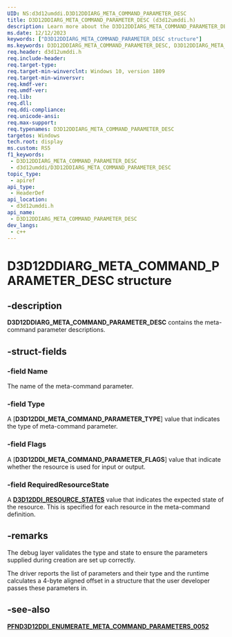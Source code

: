 ```yaml
---
UID: NS:d3d12umddi.D3D12DDIARG_META_COMMAND_PARAMETER_DESC
title: D3D12DDIARG_META_COMMAND_PARAMETER_DESC (d3d12umddi.h)
description: Learn more about the D3D12DDIARG_META_COMMAND_PARAMETER_DESC structure.
ms.date: 12/12/2023
keywords: ["D3D12DDIARG_META_COMMAND_PARAMETER_DESC structure"]
ms.keywords: D3D12DDIARG_META_COMMAND_PARAMETER_DESC, D3D12DDIARG_META_COMMAND_PARAMETER_DESC,
req.header: d3d12umddi.h
req.include-header: 
req.target-type: 
req.target-min-winverclnt: Windows 10, version 1809
req.target-min-winversvr: 
req.kmdf-ver: 
req.umdf-ver: 
req.lib: 
req.dll: 
req.ddi-compliance: 
req.unicode-ansi: 
req.max-support: 
req.typenames: D3D12DDIARG_META_COMMAND_PARAMETER_DESC
targetos: Windows
tech.root: display
ms.custom: RS5
f1_keywords:
 - D3D12DDIARG_META_COMMAND_PARAMETER_DESC
 - d3d12umddi/D3D12DDIARG_META_COMMAND_PARAMETER_DESC
topic_type:
 - apiref
api_type:
 - HeaderDef
api_location:
 - d3d12umddi.h
api_name:
 - D3D12DDIARG_META_COMMAND_PARAMETER_DESC
dev_langs:
 - c++
---
```


# D3D12DDIARG_META_COMMAND_PARAMETER_DESC structure

## -description

**D3D12DDIARG_META_COMMAND_PARAMETER_DESC** contains the meta-command parameter descriptions.

## -struct-fields

### -field Name

The name of the meta-command parameter.

### -field Type

A [**D3D12DDI_META_COMMAND_PARAMETER_TYPE**] value that indicates the type of meta-command parameter.

### -field Flags

A [**D3D12DDI_META_COMMAND_PARAMETER_FLAGS**] value that indicate whether the resource is used for input or output.

### -field RequiredResourceState

A [**D3D12DDI_RESOURCE_STATES**](ne-d3d12umddi-d3d12ddi_resource_states.md) value that indicates the expected state of the resource. This is specified for each resource in the meta-command definition.

## -remarks

The debug layer validates the type and state to ensure the parameters supplied during creation are set up correctly.

The driver reports the list of parameters and their type and the runtime calculates a 4-byte aligned offset in a structure that the user developer passes these parameters in.

## -see-also

[**PFND3D12DDI_ENUMERATE_META_COMMAND_PARAMETERS_0052**](nc-d3d12umddi-pfnd3d12ddi_enumerate_meta_command_parameters_0052.md)
